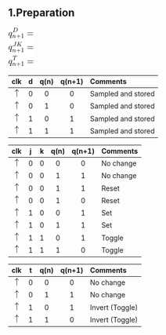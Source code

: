 ## 1.Preparation


![Characteristic equations](Images/eq_flip_flops.png)
<!--
\begin{align*}
    q_{n+1}^D =&~ \\
    q_{n+1}^{JK} =&\\
    q_{n+1}^T =&\\
\end{align*}-->

   | **clk** | **d** | **q(n)** | **q(n+1)** | **Comments** |
   | :-: | :-: | :-: | :-: | :-- |
   | ![rising](Images/eq_uparrow.png) | 0 | 0 | 0 | Sampled and stored |
   | ![rising](Images/eq_uparrow.png) | 0 | 1 | 0 | Sampled and stored |
   | ![rising](Images/eq_uparrow.png) | 1 | 0 | 1 | Sampled and stored |
   | ![rising](Images/eq_uparrow.png) | 1 | 1 | 1 | Sampled and stored |

   | **clk** | **j** | **k** | **q(n)** | **q(n+1)** | **Comments** |
   | :-: | :-: | :-: | :-: | :-: | :-- |
   | ![rising](Images/eq_uparrow.png) | 0 | 0 | 0 | 0 | No change |
   | ![rising](Images/eq_uparrow.png) | 0 | 0 | 1 | 1 | No change |
   | ![rising](Images/eq_uparrow.png) | 0 | 0 | 1 | 1 | Reset |
   | ![rising](Images/eq_uparrow.png) | 0 | 0 | 1 | 0 | Reset |
   | ![rising](Images/eq_uparrow.png) | 1 | 0 | 0 | 1 | Set |
   | ![rising](Images/eq_uparrow.png) | 1 | 0 | 1 | 1 | Set |
   | ![rising](Images/eq_uparrow.png) | 1 | 1 | 0 | 1 | Toggle |
   | ![rising](Images/eq_uparrow.png) | 1 | 1 | 1 | 0 | Toggle |

   | **clk** | **t** | **q(n)** | **q(n+1)** | **Comments** |
   | :-: | :-: | :-: | :-: | :-- |
   | ![rising](Images/eq_uparrow.png) | 0 | 0 | 0 | No change |
   | ![rising](Images/eq_uparrow.png) | 0 | 1 | 1 | No change |
   | ![rising](Images/eq_uparrow.png) | 1 | 0 | 1 | Invert (Toggle) |
   | ![rising](Images/eq_uparrow.png) | 1 | 1 | 0 | Invert (Toggle) |


<!--


## 2.D latch

**p_d_latch.vhdl**

```vhdl
library IEEE;
use IEEE.STD_LOGIC_1164.ALL;

entity d_latch is
  Port ( 
         en     : in std_logic;
         arst   : in std_logic;
         d      : in std_logic;
         q      : out std_logic;
         q_bar  : out std_logic
  
  );
end d_latch;

architecture Behavioral of d_latch is

begin

    p_d_latch : process (d, arst, en)
    begin
        if (arst = '1') then
            q <= '0';
            q_bar <= '1';
       
        elsif (en = '1') then
            q <= d;
            q_bar <= not d;   
        
        end if; 
          
    end process p_d_latch;  
     
end Behavioral;


```

**tb_d_latch.vhdl**

```vhdl

library IEEE;
use IEEE.STD_LOGIC_1164.ALL;

entity tb_d_latch is
 -- Port (  );
end tb_d_latch;

architecture Behavioral of tb_d_latch is
        signal s_en     :  std_logic;
        signal s_arst   :  std_logic;
        signal s_d      :  std_logic;
        signal s_q      :  std_logic;
        signal s_q_bar  :  std_logic;

begin
uut_d_latch: entity work.d_latch
    port map(
        en    => s_en,   
        arst  => s_arst, 
        d     => s_d,    
        q     => s_q,    
        q_bar => s_q_bar
);
p_reset_gen : process
    begin
        s_arst <= '0';
        wait for 12 ns;
        
        -- Reset activated
        s_arst <= '1';
        wait for 80 ns;
       
        
        s_arst <= '0';
        wait for 150 ns;
        
        -- Reset activated
        s_arst <= '1';
        wait for 60 ns;
       
        s_arst <= '0';
        wait;
    end process p_reset_gen;
    
    p_stimulus : process
    begin
        report "Stimulus process started" severity note;
            s_d <= '0';
            s_en <= '0';
            
            
            assert (s_q = '0')
            report "nesouhlasí" severity error;
            
            
            wait for 10ns;
            s_d <= '1';
            wait for 10ns;
            s_d <= '0';
            wait for 10ns;
            s_d <= '1';
            wait for 10ns;
            s_d <= '0';
            wait for 10ns;
            s_d <= '1';
            wait for 10ns;
            s_d <= '0';
            
            assert (s_q = '0' and s_q_bar = '1')
            report "nesouhlasí" severity error;
            
            
            s_en <= '1';

            wait for 10ns;
            s_d <= '1';
            wait for 10ns;
            s_d <= '0';
            wait for 10ns;
            s_d <= '1';
            wait for 10ns;
            s_d <= '0';
            wait for 10ns;
            s_d <= '1';
            wait for 10ns;
            s_d <= '0';
            
            s_en <= '0';
            
            
            wait for 10ns;
            s_d <= '1';
            wait for 10ns;
            s_d <= '0';
            wait for 10ns;
            s_d <= '1';
            wait for 10ns;
            s_d <= '0';
            wait for 10ns;
            s_d <= '1';
            wait for 10ns;
            s_d <= '0';    
            
            s_en <= '1';
            
            wait for 10ns;
            s_d <= '1';
            wait for 10ns;
            s_d <= '0';
            wait for 10ns;
            s_d <= '1';
            wait for 10ns;
            s_d <= '0';
            wait for 10ns;
            s_d <= '1';
            wait for 10ns;
            s_d <= '0'; 
            wait for 10ns;
            s_d <= '1';
            wait for 10ns;
            s_d <= '0';
            wait for 10ns;
            s_d <= '1';
            wait for 10ns;
            s_d <= '0';
            wait for 10ns;
            s_d <= '1';
            wait for 10ns;
            s_d <= '0'; 
    
    report "Stimulus process finished" severity note;
        wait;
    end process p_stimulus;

end Behavioral;
```
**SIMULACER PICO**

## 3.Flip Flops

**p_d_ff_arts**

```vhdl
library IEEE;
use IEEE.STD_LOGIC_1164.ALL;

-- Uncomment the following library declaration if using
-- arithmetic functions with Signed or Unsigned values
--use IEEE.NUMERIC_STD.ALL;

-- Uncomment the following library declaration if instantiating
-- any Xilinx leaf cells in this code.
--library UNISIM;
--use UNISIM.VComponents.all;

entity d_ff_arst is
  Port ( 
         clk     : in std_logic;
         arst   : in std_logic;
         d      : in std_logic;
         q      : out std_logic;
         q_bar  : out std_logic
         );
end d_ff_arst;

architecture Behavioral of d_ff_arst is

begin
     p_d_latch : process (arst, clk)
    begin
        if (arst = '1') then
            q <= '0';
            q_bar <= '1';
       
        elsif rising_edge(clk) then
            q <= d;
            q_bar <= not d;   
        
        end if; 
          
    end process p_d_latch;  

end Behavioral;
```

**p_d_ff_rts**

```vhdl
library IEEE;
use IEEE.STD_LOGIC_1164.ALL;

-- Uncomment the following library declaration if using
-- arithmetic functions with Signed or Unsigned values
--use IEEE.NUMERIC_STD.ALL;

-- Uncomment the following library declaration if instantiating
-- any Xilinx leaf cells in this code.
--library UNISIM;
--use UNISIM.VComponents.all;

entity d_ff_arst is
  Port ( 
         clk     : in std_logic;
         arst   : in std_logic;
         d      : in std_logic;
         q      : out std_logic;
         q_bar  : out std_logic
         );
end d_ff_arst;

architecture Behavioral of d_ff_arst is

begin
     p_d_latch : process (arst, clk)
    begin
        if (arst = '1') then
            q <= '0';
            q_bar <= '1';
       
        elsif rising_edge(clk) then
            q <= d;
            q_bar <= not d;   
        
        end if; 
          
    end process p_d_latch;  

end Behavioral;
```

**p_jk_ff_rst**

```vhdl
library IEEE;
use IEEE.STD_LOGIC_1164.ALL;

-- Uncomment the following library declaration if using
-- arithmetic functions with Signed or Unsigned values
--use IEEE.NUMERIC_STD.ALL;

-- Uncomment the following library declaration if instantiating
-- any Xilinx leaf cells in this code.
--library UNISIM;
--use UNISIM.VComponents.all;

entity jk_ff_rst is
  Port ( 
         clk    : in std_logic;
         rst    : in std_logic;
         j      : in std_logic;
         k      : in std_logic;
         q      : out std_logic;
         q_bar  : out std_logic
  );
end jk_ff_rst;

architecture Behavioral of jk_ff_rst is

    signal s_q : std_logic;

begin
 p_d_latch : process (clk)
    begin
        if rising_edge(clk) then
           
            if (rst = '1')then
                s_q <= '0';
            
            else
                
                if (j = '0' and k = '0')then
                    s_q <= s_q;
               
                elsif (j = '0' and k = '1')then  
                    s_q <= '0';
              
                elsif (j = '1' and k = '0')then 
                    s_q <= '1';
              
                elsif (j = '1' and k = '1')then  
                    s_q <= not s_q;                 
                
                end if;
             
            end if;
             
        end if; 
          
    end process p_d_latch; 

    q <= s_q;
    q_bar <= not s_q;

end Behavioral;
```

**p_t_ff_rst**

```vhdl
library IEEE;
use IEEE.STD_LOGIC_1164.ALL;

-- Uncomment the following library declaration if using
-- arithmetic functions with Signed or Unsigned values
--use IEEE.NUMERIC_STD.ALL;

-- Uncomment the following library declaration if instantiating
-- any Xilinx leaf cells in this code.
--library UNISIM;
--use UNISIM.VComponents.all;

entity t_ff_rst is
  Port ( 
         clk     : in std_logic;
         rst   : in std_logic;
         t      : in std_logic;
         q      : out std_logic;
         q_bar  : out std_logic
  );
end t_ff_rst;

architecture Behavioral of t_ff_rst is

    signal s_q : std_logic;

begin
 p_t_ff_rst : process (clk)
    begin
        if rising_edge(clk) then
           
            if (rst = '1')then
                s_q <= '0';
            
            else
                
                if (t = '0')then
                    s_q <= s_q;
               
                elsif (t = '1')then  
                    s_q <= not s_q;                 
                
                end if;
             
            end if;
             
        end if; 
          
    end process p_t_ff_rst; 

    q <= s_q;
    q_bar <= not s_q;


end Behavioral;
```


